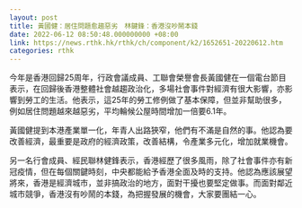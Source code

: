 ```yaml
---
layout: post
title: 黃國健：居住問題愈趨惡劣　林鍵鋒：香港沒吵鬧本錢
date: 2022-06-12 08:50:48.000000000 +08:00
link: https://news.rthk.hk/rthk/ch/component/k2/1652651-20220612.htm
categories: rthk
---
```


今年是香港回歸25周年，行政會議成員、工聯會榮譽會長黃國健在一個電台節目表示，在回歸後香港整體社會越趨政治化，多場社會事件對經濟有很大影響，亦影響到勞工的生活。他表示，這25年的勞工修例做了基本保障，但並非幫助很多，例如居住問題越來越惡劣，平均輪候公屋時間增加一倍要6.1年。

黃國健提到本港產業單一化，年青人出路狹窄，他們有不滿是自然的事。他認為要改善經濟，最重要是政府的經濟政策，改善結構，令產業多元化，增加就業機會。

另一名行會成員、經民聯林健鋒表示，香港經歷了很多風雨，除了社會事件亦有新冠疫情，但在每個關鍵時刻，中央都能給予香港全面及時的支持。他認為應該展望將來，香港是經濟城市，並非搞政治的地方，面對干擾也要堅定做事。而面對鄰近城市競爭，香港沒有吵鬧的本錢，為把握發展的機會，大家要團結一心。
